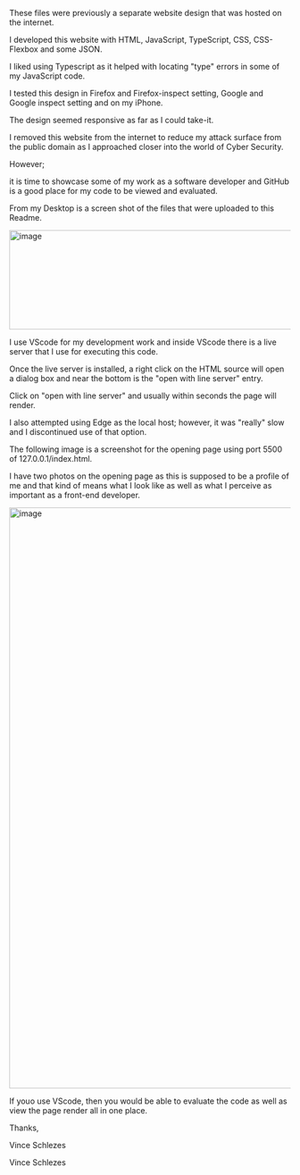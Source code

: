 These files were previously a separate website design that was hosted on the internet.

I developed this website with HTML, JavaScript, TypeScript, CSS, CSS-Flexbox and some JSON.

I liked using Typescript as it helped with locating "type" errors in some of my JavaScript code.

I tested this design in Firefox and Firefox-inspect setting, Google and Google inspect setting and on my iPhone. 

The design seemed responsive as far as I could take-it.

I removed this website from the internet to reduce my attack surface from the public domain as I approached closer into the world of Cyber Security.

However;

it is time to showcase some of my work as a software developer and GitHub is a good place for my code to be viewed and evaluated.

From my Desktop is a screen shot of the files that were uploaded to this Readme.

<img width="632" height="178" alt="image" src="https://github.com/user-attachments/assets/a71a7355-e7c2-4d35-be75-948b1c80ddf7" />

I use VScode for my development work and inside VScode there is a live server that I use for executing this code.

Once the live server is installed, a right click on the HTML source will open a dialog box and near the bottom is the "open with line server" entry.

Click on "open with line server" and usually within seconds the page will render.

I also attempted using Edge as the local host; however, it was "really" slow and I discontinued use of that option.

The following image is a screenshot for the opening page using port 5500 of 127.0.0.1/index.html.

I have two photos on the opening page as this is supposed to be a profile of me and that kind of means what I look like as well as what I perceive as important as a front-end developer.

<img width="1177" height="1041" alt="image" src="https://github.com/user-attachments/assets/02e0e8d9-7f02-409e-8244-0332c36b5d41" />

If youo use VScode, then you would be able to evaluate the code as well as view the page render all in one place.

Thanks,

Vince Schlezes

Vince Schlezes
